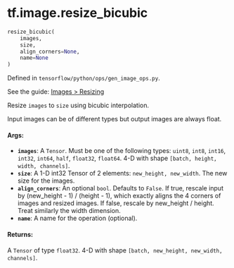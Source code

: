 <div itemscope itemtype="http://developers.google.com/ReferenceObject">
<meta itemprop="name" content="tf.image.resize_bicubic" />
</div>

# tf.image.resize_bicubic

``` python
resize_bicubic(
    images,
    size,
    align_corners=None,
    name=None
)
```



Defined in `tensorflow/python/ops/gen_image_ops.py`.

See the guide: [Images > Resizing](../../../../api_guides/python/image.md#Resizing)

Resize `images` to `size` using bicubic interpolation.

Input images can be of different types but output images are always float.

#### Args:

* <b>`images`</b>: A `Tensor`. Must be one of the following types: `uint8`, `int8`, `int16`, `int32`, `int64`, `half`, `float32`, `float64`.
    4-D with shape `[batch, height, width, channels]`.
* <b>`size`</b>:  A 1-D int32 Tensor of 2 elements: `new_height, new_width`.  The
    new size for the images.
* <b>`align_corners`</b>: An optional `bool`. Defaults to `False`.
    If true, rescale input by (new_height - 1) / (height - 1), which
    exactly aligns the 4 corners of images and resized images. If false, rescale
    by new_height / height. Treat similarly the width dimension.
* <b>`name`</b>: A name for the operation (optional).


#### Returns:

  A `Tensor` of type `float32`. 4-D with shape
  `[batch, new_height, new_width, channels]`.